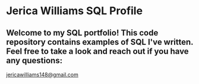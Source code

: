 # Jerica Williams SQL Profile

## Welcome to my SQL portfolio! This code repository contains examples of SQL I've written. Feel free to take a look and reach out if you have any questions:
jericawilliams148@gmail.com


